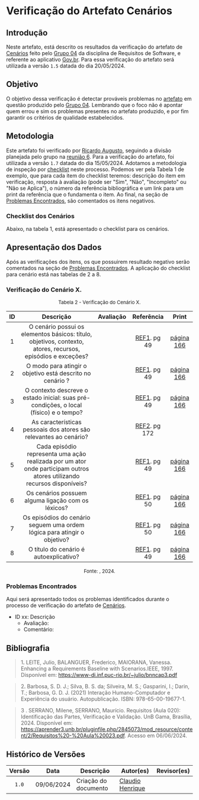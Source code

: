 # Verificação do Artefato Cenários

## Introdução

Neste artefato, está descrito os resultados da verificação do artefato de [Cenários](https://interacao-humano-computador.github.io/2024.1-PCDF/analise_requisitos1/cenario/) feito pelo [Grupo 04](https://interacao-humano-computador.github.io/2024.1-PCDF/) da disciplina de Requisitos de Software, e referente ao aplicativo [Gov.br](https://play.google.com/store/apps/details?id=br.gov.meugovbr&hl=pt_BR&gl=US). Para essa verificação do artefato será utilizada a versão `1.5` datada do dia 20/05/2024.

## Objetivo

O objetivo dessa verificação é detectar prováveis problemas no [artefato](https://requisitos-de-software.github.io/2024.1-Gov.br/#/modelagem/cenarios) em questão produzido pelo  [Grupo 04](https://requisitos-de-software.github.io/2024.1-Gov.br/#/README). Lembrando que o foco não é apontar quem errou e sim os problemas presentes no artefato produzido, e por fim garantir os critérios de qualidade estabelecidos.

## Metodologia

Este artefato foi verificado por [Ricardo Augusto](https://github.com/avmricardo), seguindo a divisão planejada pelo grupo na [reunião 6](https://interacao-humano-computador.github.io/2024.1-Correios/atas/ata6/). Para a verificação do artefato, foi utilizada a versão `1.7` datada do dia 15/05/2024. Adotamos a metodologia de inspeção por [checklist](#checklist-de-verificacao) neste processo. Podemos ver pela Tabela 1 de exemplo, que para cada item do checklist teremos: descrição do item em verificação, resposta à avaliação (pode ser "Sim", "Não", "Incompleto" ou "Não se Aplica"), o número da referência bibliográfica e um link para um print da referência que o fundamenta o item. Ao final, na seção de [Problemas Encontrados](#problemas-encontrados), são comentados os itens negativos.



### Checklist dos Cenários

Abaixo, na tabela 1, está apresentado o checklist para os cenários.




## Apresentação dos Dados
Após as verificações dos itens, os que possuirem resultado negativo serão comentados na seção de [Problemas Encontrados](#problemas-encontrados). A aplicação do checklist para cenário está nas tabelas de 2 a 8.


 ### Verificação do Cenário X.


<font size="2"><p style="text-align: center">Tabela 2 - Verificação do Cenário X.</p></font>


|ID| Descrição | Avaliação | Referência| Print|
|:--:|:--:|:--:|:--:|:----:|
|1| O cenário possui os elementos básicos: título, objetivos, contexto, atores, recursos, episódios e exceções? |  | <a href="#ref1">REF1</a>. pg 49 | [página 166]()  |
|2| O modo para atingir o objetivo está descrito no cenário ? |  | <a href="#ref1">REF1</a>. pg 49 |  [página 166]()  |
|3|  O contexto descreve o estado inicial: suas pré-condições, o local (físico) e o tempo? |  | <a href="#ref1">REF1</a>. pg 49 |  [página 166]()  |
|4|  As características pessoais dos atores são relevantes ao cenário? |  | <a href="#ref2">REF2</a>. pg 172 |  |
|5|  Cada episódio representa uma ação realizada por um ator onde participam outros atores utilizando recursos disponíveis? |  | <a href="#ref1">REF1</a>. pg 49 |  [página 166]()  |
|6|  Os cenários possuem alguma ligação com os léxicos? |  | <a href="#ref1">REF1</a>. pg 50 |   [página 166]() |
|7|  Os episódios do cenário seguem uma ordem lógica para atingir o objetivo?	 |  | <a href="#ref1">REF1</a>. pg 50 | [página 166]()  |
|8| O título do cenário é autoexplicativo?	 |  | <a href="#ref1">REF1</a>. pg 49 | [página 166]()  |

<font size="2"><p style="text-align: center">Fonte: [](https://github.com/), 2024.</p></font>



  ### Problemas Encontrados

Aqui será apresentado todos os problemas identificados durante o processo de verificação do artefato de [Cenários](https://requisitos-de-software.github.io/2024.1-Gov.br/#/modelagem/cenarios).

- ID xx: Descrição
    - Avaliação:
    - Comentário:



## Bibliografia

> 1<a id="ref1">.</a> LEITE, Julio, BALANGUER, Frederico, MAIORANA, Vanessa. Enhancing a Requirements Baseline with Scenarios.IEEE, 1997. Disponível em: <https://www-di.inf.puc-rio.br/~julio/bnncap3.pdf>


> 2<a id="ref2">.</a> Barbosa, S. D. J.; Silva, B. S. da; Silveira, M. S.; Gasparini, I.; Darin, T.; Barbosa, G. D. J. (2021) Interação Humano-Computador e Experiência do usuário. Autopublicação. ISBN: 978-65-00-19677-1.

> 3 . SERRANO, Milene, SERRANO, Maurício. Requisitos (Aula 020): Identificação das Partes, Verificação e Validação. UnB Gama, Brasília, 2024. Disponível em: <https://aprender3.unb.br/pluginfile.php/2845073/mod_resource/content/2/Requisitos%20-%20Aula%20023.pdf>. Acesso em 06/06/2024.

## Histórico de Versões

| Versão | Data | Descrição | Autor(es) | Revisor(es) |
| :----: | :--: | --------- | ----------- | ------ |
| `1.0`  | 09/06/2024 | Criação do documento |[Claudio Henrique](https://github.com/claudiohsc)  | []() |

[ClaudioGH]: https://github.com/claudiohsc
[EliasGH]: https://github.com/EliasOliver21
[GabrielBGH]: https://github.com/Bertolazi
[GabrielFGH]: https://github.com/MMcLovin
[PabloGH]: https://github.com/pabloheika
[RicardoGH]: https://www.github.com/avmricardo